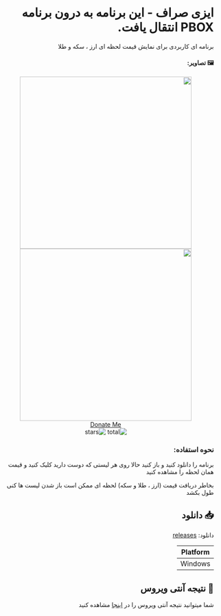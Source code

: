 <div dir="rtl">
  
# ایزی صراف - این برنامه به درون برنامه PBOX انتقال یافت.
  
برنامه ای کاربردی برای نمایش قیمت لحظه ای ارز ، سکه و طلا 


#### 🖼 تصاویر:
<div align="center">
<img src="https://pne-team.ir/easy-saraf/images/home.png" width="400">
<img src="https://pne-team.ir/easy-saraf/images/Arz.png" width="400">
</div>

<div align="center">
<a href="https://idpay.ir/nimaglobals">Donate Me</a>
<br>
  <img src="https://img.shields.io/github/downloads/nima-globals/easy-saraf/total.svg" alt="total" >

<img src="https://img.shields.io/github/stars/nima-globals/easy-saraf" alt="stars">
</div>

### نحوه استفاده:
برنامه را دانلود کنید و باز کنید حالا روی هر لیستی که دوست دارید کلیک کنید و قیمت همان لحظه را مشاهده کنید 

بخاطر دریافت قیمت (ارز ، طلا و سکه) لحظه ای ممکن است باز شدن لیست ها کنی طول بکشد 

## 📥 دانلود
دانلود: [releases](https://github.com/nima-globals/easy-saraf/releases)

| Platform |
| ------------- |
| Windows  |

## 🦠 نتیجه آنتی ویروس 

شما میتوانید نتیجه آنتی ویروس را در  [اینجا](https://www.virustotal.com/gui/file/676b8f73490092aa7f214a163db9d3512412ad92ad9ce559a405c176f50c4612?nocache=1) مشاهده کنید 

</div>
